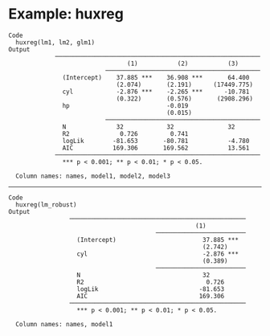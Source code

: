 # Example: huxreg

    Code
      huxreg(lm1, lm2, glm1)
    Output
                 ─────────────────────────────────────────────────────────
                                     (1)           (2)           (3)      
                               ───────────────────────────────────────────
                   (Intercept)    37.885 ***    36.908 ***       64.400   
                                  (2.074)       (2.191)      (17449.775)  
                   cyl            -2.876 ***    -2.265 ***      -10.781   
                                  (0.322)       (0.576)       (2908.296)  
                   hp                           -0.019                    
                                                (0.015)                   
                               ───────────────────────────────────────────
                   N              32            32               32       
                   R2              0.726         0.741                    
                   logLik        -81.653       -80.781           -4.780   
                   AIC           169.306       169.562           13.561   
                 ─────────────────────────────────────────────────────────
                   *** p < 0.001; ** p < 0.01; * p < 0.05.                
      
      Column names: names, model1, model2, model3

---

    Code
      huxreg(lm_robust)
    Output
                     ─────────────────────────────────────────────────
                                                        (1)           
                                             ─────────────────────────
                       (Intercept)                        37.885 ***  
                                                          (2.742)     
                       cyl                                -2.876 ***  
                                                          (0.389)     
                                             ─────────────────────────
                       N                                  32          
                       R2                                  0.726      
                       logLik                            -81.653      
                       AIC                               169.306      
                     ─────────────────────────────────────────────────
                       *** p < 0.001; ** p < 0.01; * p < 0.05.        
      
      Column names: names, model1

